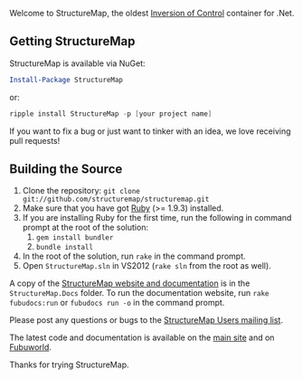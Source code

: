 Welcome to StructureMap, the oldest [Inversion of Control][1] container for .Net. 

Getting StructureMap
--------------------

StructureMap is available via NuGet:

```PowerShell
Install-Package StructureMap
```

or:

```PowerShell
ripple install StructureMap -p [your project name]
```

If you want to fix a bug or just want to tinker with an idea,
we love receiving pull requests!

Building the Source
-------------------

1. Clone the repository: `git clone git://github.com/structuremap/structuremap.git`
1. Make sure that you have got [Ruby][2] (>= 1.9.3) installed.
1. If you are installing Ruby for the first time, run the following in command prompt at the root of the solution:
    1. `gem install bundler`
    2. `bundle install`
1. In the root of the solution, run `rake` in the command prompt.
1. Open `StructureMap.sln` in VS2012 (`rake sln` from the root as well).

A copy of the [StructureMap website and documentation][3] is
in the `StructureMap.Docs` folder.  To run the documentation
website, run `rake fubudocs:run` or `fubudocs run -o` in the
command prompt.

Please post any questions or bugs to the
[StructureMap Users mailing list][4].

The latest code and documentation is available on the
[main site][5] and on [Fubuworld][6].

Thanks for trying StructureMap.

[1]: http://docs.structuremap.net/InversionOfControl.htm
[2]: http://www.ruby-lang.org/en/downloads/
[3]: http://docs.structuremap.net/
[4]: http://groups.google.com/group/structuremap-users
[5]: http://structuremap.net/
[6]: http://fubuworld.com/structuremap